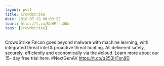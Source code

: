 ```yaml
---
layout: post
title: CrowdStrike
date: 2018-07-19 00:00:22
tourl: http://t.co/ULWFfruGKw
tags: [Crowdstrike]
---
```

CrowdStrike Falcon goes beyond malware with machine learning, with integrated threat intel &amp; proactive threat hunting. All delivered safely, securely, efficiently and economically via the #cloud. Learn more about our 15- day free trial here. #NextGenAV https://t.co/q253HFsn9D